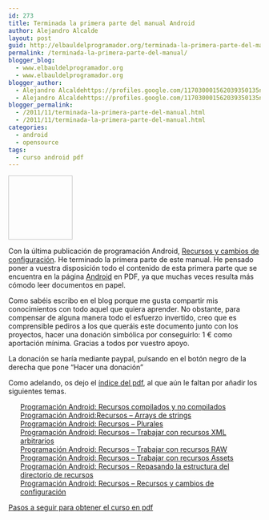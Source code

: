 ```yaml
---
id: 273
title: Terminada la primera parte del manual Android
author: Alejandro Alcalde
layout: post
guid: http://elbauldelprogramador.org/terminada-la-primera-parte-del-manual-android/
permalink: /terminada-la-primera-parte-del-manual/
blogger_blog:
  - www.elbauldelprogramador.org
  - www.elbauldelprogramador.org
blogger_author:
  - Alejandro Alcaldehttps://profiles.google.com/117030001562039350135noreply@blogger.com
  - Alejandro Alcaldehttps://profiles.google.com/117030001562039350135noreply@blogger.com
blogger_permalink:
  - /2011/11/terminada-la-primera-parte-del-manual.html
  - /2011/11/terminada-la-primera-parte-del-manual.html
categories:
  - android
  - opensource
tags:
  - curso android pdf
---
```

[<img id="logo" name="droid" class="icono" width="128px" height="128px" />][1]

Con la última publicación de programación Android, [Recursos y cambios de configuración][2]. He terminado la primera parte de este manual. He pensado poner a vuestra disposición todo el contenido de esta primera parte que se encuentra en la página [Android][3] en PDF, ya que muchas veces resulta más cómodo leer documentos en papel.

Como sabéis escribo en el blog porque me gusta compartir mis conocimientos con todo aquel que quiera aprender. No obstante, para compensar de alguna manera todo el esfuerzo invertido, creo que es comprensible pediros a los que queráis este documento junto con los proyectos, hacer una donación simbólica por conseguirlo: 1 € como aportación mínima. Gracias a todos por vuestro apoyo. 

La donación se haría mediante paypal, pulsando en el botón negro de la derecha que pone &#8220;Hacer una donación&#8221;

Como adelando, os dejo el [índice del pdf][4], al que aún le faltan por añadir los siguientes temas.

  
<!--more-->

<ul style="list-style-type: none;">
  <li>
    <a href="/2011/09/programacion-android-recursos.html">Programación Android: Recursos compilados y no compilados</a>
  </li>
  <li>
    <a href="/2011/09/programacion-android-recursos-arrays-de.html">Programación Android:Recursos &#8211; Arrays de strings</a>
  </li>
  <li>
    <a href="/2011/09/programacion-android-recursos-plurales.html">Programación Android: Recursos &#8211; Plurales</a>
  </li>
  <li>
    <a href="/2011/09/programacion-android-recursos-trabajar.html">Programación Android: Recursos &#8211; Trabajar con recursos XML arbitrarios</a>
  </li>
  <li>
    <a href="/2011/11/programacion-android-recursos-trabajar.html">Programación Android: Recursos &#8211; Trabajar con recursos RAW</a>
  </li>
  <li>
    <a href="/2011/11/programacion-android-recursos-trabajar_04.html">Programación Android: Recursos &#8211; Trabajar con recursos Assets</a>
  </li>
  <li>
    <a href="/2011/11/programacion-android-recursos-repasando.html">Programación Android: Recursos &#8211; Repasando la estructura del directorio de recursos</a>
  </li>
  <li>
    <a href="/2011/11/programacion-android-recursos-recursos.html">Programación Android: Recursos &#8211; Recursos y cambios de configuración</a>
  </li>
</ul>

<p class="alert">
  <a href="/opensource/disponible-la-primera-parte-del-curso/">Pasos a seguir para obtener el curso en pdf</a>
</p>



 [1]: /2011/11/terminada-la-primera-parte-del-manual.html
 [2]: /2011/11/programacion-android-recursos-recursos.html
 [3]: /p/guia-de-desarrollo-android.html
 [4]: http://www.megaupload.com/?d=RDZ1J1MQ